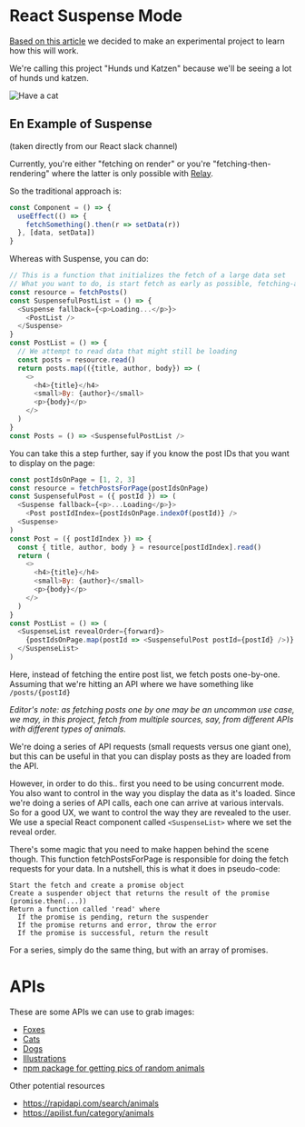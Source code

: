 # React Suspense Mode

[Based on this article](https://reactjs.org/docs/concurrent-mode-suspense.html)
we decided to make an experimental project to learn how this will work.

We're calling this project "Hunds und Katzen" because we'll be seeing a
lot of hunds und katzen.

![Have a cat](https://api.thecatapi.com/v1/images/search?format=src)

## En Example of Suspense
(taken directly from our React slack channel)

Currently, you're either "fetching on render" or you're 
"fetching-then-rendering" where the latter is only possible with 
[Relay](https://github.com/facebook/relay).

So the traditional approach is:

```js
const Component = () => {
  useEffect(() => {
    fetchSomething().then(r => setData(r))
  }, [data, setData])
}
```

Whereas with Suspense, you can do:

```js
// This is a function that initializes the fetch of a large data set
// What you want to do, is start fetch as early as possible, fetching-as-you-render
const resource = fetchPosts()
const SuspensefulPostList = () => {
  <Suspense fallback={<p>Loading...</p>}>
    <PostList />
  </Suspense>
}
const PostList = () => {
  // We attempt to read data that might still be loading
  const posts = resource.read()
  return posts.map(({title, author, body}) => (
    <>
      <h4>{title}</h4>
      <small>By: {author}</small>
      <p>{body}</p>
    </>
  )
}
const Posts = () => <SuspensefulPostList />
```

You can take this a step further, say if you know the post IDs that you 
want to display on the page:

```js
const postIdsOnPage = [1, 2, 3]
const resource = fetchPostsForPage(postIdsOnPage)
const SuspensefulPost = ({ postId }) => (
  <Suspense fallback={<p>...Loading</p>}>
    <Post postIdIndex={postIdsOnPage.indexOf(postId)} />
  <Suspense>
)
const Post = ({ postIdIndex }) => {
  const { title, author, body } = resource[postIdIndex].read()
  return (
    <>
      <h4>{title}</h4>
      <small>By: {author}</small>
      <p>{body}</p>
    </>
  )
}
const PostList = () => (
  <SuspenseList revealOrder={forward}>
    {postIdsOnPage.map(postId => <SuspensefulPost postId={postId} />)}
  </SuspenseList>
)
```

Here, instead of fetching the entire post list, we fetch posts 
one-by-one. Assuming that we're hitting an API where we have something 
like `/posts/{postId}`

_Editor's note: as fetching posts one by one may be an uncommon use
case, we may, in this project, fetch from multiple sources, say, from
different APIs with different types of animals._

We're doing a series of API requests (small requests versus one giant 
one), but this can be useful in that you can display posts as they are 
loaded from the API.

However, in order to do this.. first you need to be using concurrent 
mode. You also want to control in the way you display the data as it's 
loaded. Since we're doing a series of API calls, each one can arrive at 
various intervals. So for a good UX, we want to control the way they are
revealed to the user. We use a special React component called 
`<SuspenseList>` where we set the reveal order.

There's some magic that you need to make happen behind the scene though.
This function fetchPostsForPage is responsible for doing the fetch 
requests for your data. In a nutshell, this is what it does in 
pseudo-code:

    Start the fetch and create a promise object
    Create a suspender object that returns the result of the promise (promise.then(...))
    Return a function called 'read' where
      If the promise is pending, return the suspender
      If the promise returns and error, throw the error
      If the promise is successful, return the result

For a series, simply do the same thing, but with an array of promises.

# APIs

These are some APIs we can use to grab images:

- [Foxes](https://randomfox.ca/)
- [Cats]()
- [Dogs]()
- [Illustrations](http://phylopic.org/api/)
- [npm package for getting pics of random animals](https://www.npmjs.com/package/random-animals-api)

Other potential resources

- https://rapidapi.com/search/animals
- https://apilist.fun/category/animals
